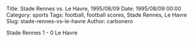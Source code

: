Title: Stade Rennes vs. Le Havre, 1995/08/09
Date: 1995/08/09 00:00
Category: sports
Tags: football, football scores, Stade Rennes, Le Havre
Slug: stade-rennes-vs-le-havre
Author: carbonero


Stade Rennes 1 - 0 Le Havre
